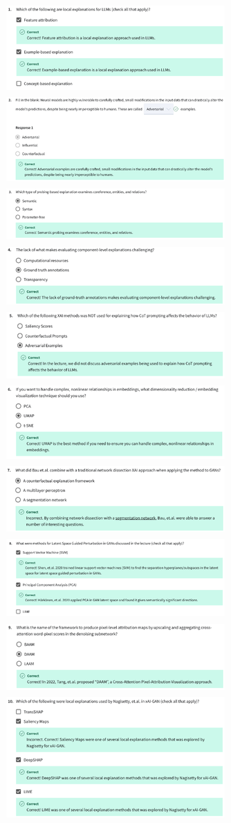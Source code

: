 

![](../imgs_quizzes/c3m3q1.png)

![](../imgs_quizzes/c3m3q2.png)

![](../imgs_quizzes/c3m3q3.png)

![](../imgs_quizzes/c3m3q4.png)

![](../imgs_quizzes/c3m3q5.png)

![](../imgs_quizzes/c3m3q6.png)

![](../imgs_quizzes/c3m3q7.png)

![](../imgs_quizzes/c3m3q8.png)

![](../imgs_quizzes/c3m3q9.png)

![](../imgs_quizzes/c3m3q10.png)